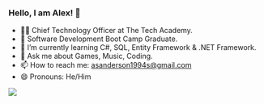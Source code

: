 ### Hello, I am Alex! 👋

- 👨‍🏫 Chief Technology Officer at The Tech Academy.
- 🔭 Software Development Boot Camp Graduate.
- 🌱 I’m currently learning C#, SQL, Entity Framework & .NET Framework.
- 💬 Ask me about Games, Music, Coding.
- 📫 How to reach me: asanderson1994s@gmail.com
- 😄 Pronouns: He/Him
<img src="https://github-readme-stats.vercel.app/api?username=vexelior&&show_icons=true&title_color=ffffff&icon_color=bb2acf&text_color=daf7dc&bg_color=151515">

